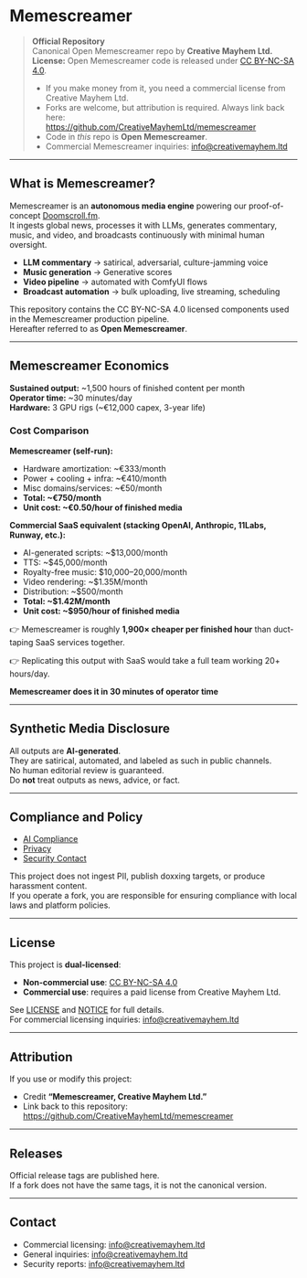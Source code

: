 # Memescreamer

> **Official Repository**  
> Canonical Open Memescreamer repo by **Creative Mayhem Ltd.**  
> **License:** Open Memescreamer code is released under [CC BY-NC-SA 4.0](https://creativecommons.org/licenses/by-nc-sa/4.0/).  
> - If you make money from it, you need a commercial license from Creative Mayhem Ltd.  
> - Forks are welcome, but attribution is required. Always link back here:  
>   https://github.com/CreativeMayhemLtd/memescreamer  
> - Code in *this* repo is **Open Memescreamer**.  
> - Commercial Memescreamer inquiries: info@creativemayhem.ltd  

---

## What is Memescreamer?

Memescreamer is an **autonomous media engine** powering our proof-of-concept [Doomscroll.fm](https://doomscroll.fm).  
It ingests global news, processes it with LLMs, generates commentary, music, and video, and broadcasts continuously with minimal human oversight.

- **LLM commentary** → satirical, adversarial, culture-jamming voice  
- **Music generation** → Generative scores  
- **Video pipeline** → automated with ComfyUI flows  
- **Broadcast automation** → bulk uploading, live streaming, scheduling  

This repository contains the CC BY-NC-SA 4.0 licensed components used in the Memescreamer production pipeline.  
Hereafter referred to as **Open Memescreamer**.

---

## Memescreamer Economics

**Sustained output:** ~1,500 hours of finished content per month  
**Operator time:** ~30 minutes/day  
**Hardware:** 3 GPU rigs (~€12,000 capex, 3-year life)  

### Cost Comparison

**Memescreamer (self-run):**
- Hardware amortization: ~€333/month  
- Power + cooling + infra: ~€410/month  
- Misc domains/services: ~€50/month  
- **Total: ~€750/month**  
- **Unit cost: ~€0.50/hour of finished media**

**Commercial SaaS equivalent (stacking OpenAI, Anthropic, 11Labs, Runway, etc.):**
- AI-generated scripts: ~$13,000/month  
- TTS: ~$45,000/month  
- Royalty-free music: $10,000–20,000/month  
- Video rendering: ~$1.35M/month  
- Distribution: ~$500/month  
- **Total: ~$1.42M/month**  
- **Unit cost: ~$950/hour of finished media**

👉 Memescreamer is roughly **1,900× cheaper per finished hour** than duct-taping SaaS services together.  

👉 Replicating this output with SaaS would take a full team working 20+ hours/day. 

**Memescreamer does it in 30 minutes of operator time**

---

## Synthetic Media Disclosure

All outputs are **AI-generated**.  
They are satirical, automated, and labeled as such in public channels.  
No human editorial review is guaranteed.  
Do **not** treat outputs as news, advice, or fact.

---

## Compliance and Policy

- [AI Compliance](./AI_COMPLIANCE.md)  
- [Privacy](./PRIVACY.md)  
- [Security Contact](./SECURITY.md)  

This project does not ingest PII, publish doxxing targets, or produce harassment content.  
If you operate a fork, you are responsible for ensuring compliance with local laws and platform policies.

---

## License

This project is **dual-licensed**:

- **Non-commercial use**: [CC BY-NC-SA 4.0](https://creativecommons.org/licenses/by-nc-sa/4.0/)  
- **Commercial use**: requires a paid license from Creative Mayhem Ltd.  

See [LICENSE](./LICENSE.md) and [NOTICE](./NOTICE.md) for full details.  
For commercial licensing inquiries: info@creativemayhem.ltd

---

## Attribution

If you use or modify this project:  
- Credit **“Memescreamer, Creative Mayhem Ltd.”**  
- Link back to this repository: https://github.com/CreativeMayhemLtd/memescreamer  

---

## Releases

Official release tags are published here.  
If a fork does not have the same tags, it is not the canonical version.

---

## Contact

- Commercial licensing: info@creativemayhem.ltd
- General inquiries: info@creativemayhem.ltd  
- Security reports: info@creativemayhem.ltd
